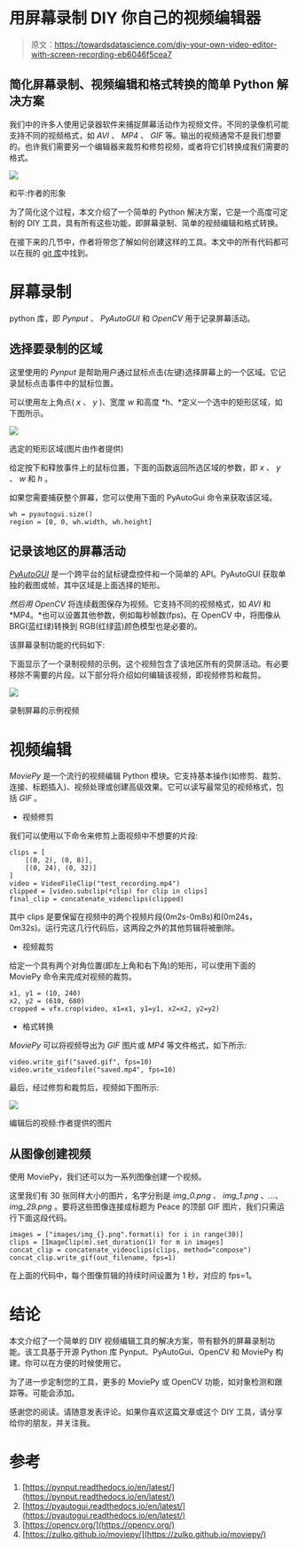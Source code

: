 # 用屏幕录制 DIY 你自己的视频编辑器

> 原文：<https://towardsdatascience.com/diy-your-own-video-editor-with-screen-recording-eb6046f5cea7>

## 简化屏幕录制、视频编辑和格式转换的简单 Python 解决方案

我们中的许多人使用记录器软件来捕捉屏幕活动作为视频文件。不同的录像机可能支持不同的视频格式，如 *AVI* 、 *MP4* 、 *GIF* 等。输出的视频通常不是我们想要的。也许我们需要另一个编辑器来裁剪和修剪视频，或者将它们转换成我们需要的格式。

![](img/9bdd607f08a51e0a9c3c94f91f7f91cc.png)

和平:作者的形象

为了简化这个过程，本文介绍了一个简单的 Python 解决方案，它是一个高度可定制的 DIY 工具，具有所有这些功能，即屏幕录制、简单的视频编辑和格式转换。

在接下来的几节中，作者将带您了解如何创建这样的工具。本文中的所有代码都可以在我的 [git 库](https://github.com/steveyx/screengrab-video)中找到。

# 屏幕录制

python 库，即 *Pynput* 、 *PyAutoGUI* 和 *OpenCV* 用于记录屏幕活动。

## 选择要录制的区域

这里使用的 *Pynput* 是帮助用户通过鼠标点击(左键)选择屏幕上的一个区域。它记录鼠标点击事件中的鼠标位置。

可以使用左上角点( *x* 、 *y* )、宽度 *w* 和高度 *h、*定义一个选中的矩形区域，如下图所示。

![](img/22dfe5166efe4d10bb6ab1ac25a6766a.png)

选定的矩形区域(图片由作者提供)

给定按下和释放事件上的鼠标位置，下面的函数返回所选区域的参数，即 *x* 、 *y* 、 *w* 和 *h* 。

如果您需要捕获整个屏幕，您可以使用下面的 PyAutoGui 命令来获取该区域。

```
wh = pyautogui.size()
region = [0, 0, wh.width, wh.height]
```

## 记录该地区的屏幕活动

[*PyAutoGUI*](https://pyautogui.readthedocs.io/en/latest/roadmap.html) 是一个跨平台的鼠标键盘控件和一个简单的 API。PyAutoGUI 获取单独的截图或帧，其中区域是上面选择的矩形。

*然后用 OpenCV* 将连续截图保存为视频。它支持不同的视频格式，如 *AVI* 和 *MP4。*也可以设置其他参数，例如每秒帧数(fps)。在 OpenCV 中，将图像从 BRG(蓝红绿)转换到 RGB(红绿蓝)颜色模型也是必要的。

该屏幕录制功能的代码如下:

下面显示了一个录制视频的示例。这个视频包含了该地区所有的荧屏活动。有必要移除不需要的片段。以下部分将介绍如何编辑该视频，即视频修剪和裁剪。

![](img/f1d5e9f552f3c1ddbfc3ef22dd648b89.png)

录制屏幕的示例视频

# 视频编辑

*MoviePy* 是一个流行的视频编辑 Python 模块。它支持基本操作(如修剪、裁剪、连接、标题插入)、视频处理或创建高级效果。它可以读写最常见的视频格式，包括 *GIF* 。

*   视频修剪

我们可以使用以下命令来修剪上面视频中不想要的片段:

```
clips = [
    [(0, 2), (0, 8)], 
    [(0, 24), (0, 32)]
]
video = VideoFileClip("test_recording.mp4")
clipped = [video.subclip(*clip) for clip in clips]
final_clip = concatenate_videoclips(clipped)
```

其中 clips 是要保留在视频中的两个视频片段(0m2s-0m8s)和(0m24s，0m32s)。运行完这几行代码后，这两段之外的其他剪辑将被删除。

*   视频裁剪

给定一个具有两个对角位置(即左上角和右下角)的矩形，可以使用下面的 MoviePy 命令来完成对视频的裁剪。

```
x1, y1 = (10, 240)
x2, y2 = (610, 680) 
cropped = vfx.crop(video, x1=x1, y1=y1, x2=x2, y2=y2)
```

*   格式转换

*MoviePy* 可以将视频导出为 *GIF* 图片或 *MP4* 等文件格式，如下所示:

```
video.write_gif("saved.gif", fps=10)
video.write_videofile("saved.mp4", fps=10)
```

最后，经过修剪和裁剪后，视频如下图所示:

![](img/b28f02c17e06156a9911afdaabb11d48.png)

编辑后的视频:作者提供的图片

## 从图像创建视频

使用 MoviePy，我们还可以为一系列图像创建一个视频。

这里我们有 30 张同样大小的图片，名字分别是 *img_0.png* 、 *img_1.png* 、…、 *img_29.png* 。要将这些图像连接成标题为 Peace 的顶部 GIF 图片，我们只需运行下面这段代码。

```
images = ["images/img_{}.png".format(i) for i in range(30)]
clips = [ImageClip(m).set_duration(1) for m in images]
concat_clip = concatenate_videoclips(clips, method="compose")
concat_clip.write_gif(out_filename, fps=1)
```

在上面的代码中，每个图像剪辑的持续时间设置为 1 秒，对应的 fps=1。

# 结论

本文介绍了一个简单的 DIY 视频编辑工具的解决方案，带有额外的屏幕录制功能。该工具基于开源 Python 库 Pynput、PyAutoGui、OpenCV 和 MoviePy 构建。你可以在方便的时候使用它。

为了进一步定制您的工具，更多的 MoviePy 或 OpenCV 功能，如对象检测和跟踪等。可能会添加。

感谢您的阅读。请随意发表评论。如果你喜欢这篇文章或这个 DIY 工具，请分享给你的朋友，并关注我。

# 参考

1.  [https://pynput.readthedocs.io/en/latest/](https://pynput.readthedocs.io/en/latest/)
2.  [https://pyautogui.readthedocs.io/en/latest/](https://pyautogui.readthedocs.io/en/latest/)
3.  [https://opencv.org/](https://opencv.org/)
4.  [https://zulko.github.io/moviepy/](https://zulko.github.io/moviepy/)